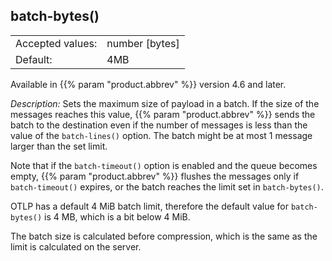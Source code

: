 ---
---
<!-- This file is under the copyright of Axoflow, and licensed under Apache License 2.0, except for using the Axoflow and AxoSyslog trademarks. -->

## batch-bytes()

|                  |                  |
| ---------------- | ---------------- |
| Accepted values: | number [bytes] |
| Default:         | 4MB             |

Available in {{% param "product.abbrev" %}} version 4.6 and later.

*Description:* Sets the maximum size of payload in a batch. If the size of the messages reaches this value, {{% param "product.abbrev" %}} sends the batch to the destination even if the number of messages is less than the value of the `batch-lines()` option. The batch might be at most 1 message larger than the set limit.

Note that if the `batch-timeout()` option is enabled and the queue becomes empty, {{% param "product.abbrev" %}} flushes the messages only if `batch-timeout()` expires, or the batch reaches the limit set in `batch-bytes()`.

OTLP has a default 4 MiB batch limit, therefore the default value for `batch-bytes()` is 4 MB, which is a bit below 4 MiB.

The batch size is calculated before compression, which is the same as the limit is calculated on the server.
